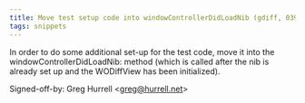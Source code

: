 ```yaml
---
title: Move test setup code into windowControllerDidLoadNib (gdiff, 039b748)
tags: snippets
---
```


In order to do some additional set-up for the test code, move it into the windowControllerDidLoadNib: method (which is called after the nib is already set up and the WODiffView has been initialized).

Signed-off-by: Greg Hurrell &lt;greg@hurrell.net&gt;
